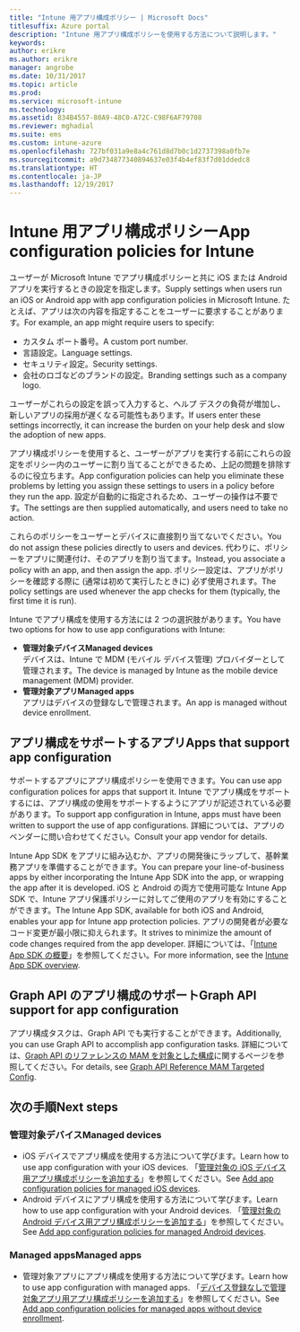 ```yaml
---
title: "Intune 用アプリ構成ポリシー | Microsoft Docs"
titlesuffix: Azure portal
description: "Intune 用アプリ構成ポリシーを使用する方法について説明します。"
keywords: 
author: erikre
ms.author: erikre
manager: angrobe
ms.date: 10/31/2017
ms.topic: article
ms.prod: 
ms.service: microsoft-intune
ms.technology: 
ms.assetid: 834B4557-80A9-48C0-A72C-C98F6AF79708
ms.reviewer: mghadial
ms.suite: ems
ms.custom: intune-azure
ms.openlocfilehash: 727bf031a9e8a4c761d8d7b0c1d2737398a0fb7e
ms.sourcegitcommit: a9d734877340894637e03f4b4ef83f7d01ddedc8
ms.translationtype: HT
ms.contentlocale: ja-JP
ms.lasthandoff: 12/19/2017
---
```

# <a name="app-configuration-policies-for-intune"></a><span data-ttu-id="9b4eb-103">Intune 用アプリ構成ポリシー</span><span class="sxs-lookup"><span data-stu-id="9b4eb-103">App configuration policies for Intune</span></span>

<span data-ttu-id="9b4eb-104">ユーザーが Microsoft Intune でアプリ構成ポリシーと共に iOS または Android アプリを実行するときの設定を指定します。</span><span class="sxs-lookup"><span data-stu-id="9b4eb-104">Supply settings when users run an iOS or Android app with app configuration policies in Microsoft Intune.</span></span> <span data-ttu-id="9b4eb-105">たとえば、アプリは次の内容を指定することをユーザーに要求することがあります。</span><span class="sxs-lookup"><span data-stu-id="9b4eb-105">For example, an app might require users to specify:</span></span>

- <span data-ttu-id="9b4eb-106">カスタム ポート番号。</span><span class="sxs-lookup"><span data-stu-id="9b4eb-106">A custom port number.</span></span>
- <span data-ttu-id="9b4eb-107">言語設定。</span><span class="sxs-lookup"><span data-stu-id="9b4eb-107">Language settings.</span></span>
- <span data-ttu-id="9b4eb-108">セキュリティ設定。</span><span class="sxs-lookup"><span data-stu-id="9b4eb-108">Security settings.</span></span>
- <span data-ttu-id="9b4eb-109">会社のロゴなどのブランドの設定。</span><span class="sxs-lookup"><span data-stu-id="9b4eb-109">Branding settings such as a company logo.</span></span>

<span data-ttu-id="9b4eb-110">ユーザーがこれらの設定を誤って入力すると、ヘルプ デスクの負荷が増加し、新しいアプリの採用が遅くなる可能性もあります。</span><span class="sxs-lookup"><span data-stu-id="9b4eb-110">If users enter these settings incorrectly, it can increase the burden on your help desk and slow the adoption of new apps.</span></span>

<span data-ttu-id="9b4eb-111">アプリ構成ポリシーを使用すると、ユーザーがアプリを実行する前にこれらの設定をポリシー内のユーザーに割り当てることができるため、上記の問題を排除するのに役立ちます。</span><span class="sxs-lookup"><span data-stu-id="9b4eb-111">App configuration policies can help you eliminate these problems by letting you assign these settings to users in a policy before they run the app.</span></span> <span data-ttu-id="9b4eb-112">設定が自動的に指定されるため、ユーザーの操作は不要です。</span><span class="sxs-lookup"><span data-stu-id="9b4eb-112">The settings are then supplied automatically, and users need to take no action.</span></span>

<span data-ttu-id="9b4eb-113">これらのポリシーをユーザーとデバイスに直接割り当てないでください。</span><span class="sxs-lookup"><span data-stu-id="9b4eb-113">You do not assign these policies directly to users and devices.</span></span> <span data-ttu-id="9b4eb-114">代わりに、ポリシーをアプリに関連付け、そのアプリを割り当てます。</span><span class="sxs-lookup"><span data-stu-id="9b4eb-114">Instead, you associate a policy with an app, and then assign the app.</span></span> <span data-ttu-id="9b4eb-115">ポリシー設定は、アプリがポリシーを確認する際に (通常は初めて実行したときに) 必ず使用されます。</span><span class="sxs-lookup"><span data-stu-id="9b4eb-115">The policy settings are used whenever the app checks for them (typically, the first time it is run).</span></span>

<span data-ttu-id="9b4eb-116">Intune でアプリ構成を使用する方法には 2 つの選択肢があります。</span><span class="sxs-lookup"><span data-stu-id="9b4eb-116">You have two options for how to use app configurations with Intune:</span></span>
 - <span data-ttu-id="9b4eb-117">**管理対象デバイス**</span><span class="sxs-lookup"><span data-stu-id="9b4eb-117">**Managed devices**</span></span>  
   <span data-ttu-id="9b4eb-118">デバイスは、Intune で MDM (モバイル デバイス管理) プロバイダーとして管理されます。</span><span class="sxs-lookup"><span data-stu-id="9b4eb-118">The device is managed by Intune as the mobile device management (MDM) provider.</span></span>
 - <span data-ttu-id="9b4eb-119">**管理対象アプリ**</span><span class="sxs-lookup"><span data-stu-id="9b4eb-119">**Managed apps**</span></span>  
   <span data-ttu-id="9b4eb-120">アプリはデバイスの登録なしで管理されます。</span><span class="sxs-lookup"><span data-stu-id="9b4eb-120">An app is managed without device enrollment.</span></span>

## <a name="apps-that-support-app-configuration"></a><span data-ttu-id="9b4eb-121">アプリ構成をサポートするアプリ</span><span class="sxs-lookup"><span data-stu-id="9b4eb-121">Apps that support app configuration</span></span>

<span data-ttu-id="9b4eb-122">サポートするアプリにアプリ構成ポリシーを使用できます。</span><span class="sxs-lookup"><span data-stu-id="9b4eb-122">You can use app configuration polices for apps that support it.</span></span> <span data-ttu-id="9b4eb-123">Intune でアプリ構成をサポートするには、アプリ構成の使用をサポートするようにアプリが記述されている必要があります。</span><span class="sxs-lookup"><span data-stu-id="9b4eb-123">To support app configuration in Intune, apps must have been written to support the use of app configurations.</span></span> <span data-ttu-id="9b4eb-124">詳細については、アプリのベンダーに問い合わせてください。</span><span class="sxs-lookup"><span data-stu-id="9b4eb-124">Consult your app vendor for details.</span></span>

<span data-ttu-id="9b4eb-125">Intune App SDK をアプリに組み込むか、アプリの開発後にラップして、基幹業務アプリを準備することができます。</span><span class="sxs-lookup"><span data-stu-id="9b4eb-125">You can prepare your line-of-business apps by either incorporating the Intune App SDK into the app, or wrapping the app after it is developed.</span></span> <span data-ttu-id="9b4eb-126">iOS と Android の両方で使用可能な Intune App SDK で、Intune アプリ保護ポリシーに対してご使用のアプリを有効にすることができます。</span><span class="sxs-lookup"><span data-stu-id="9b4eb-126">The Intune App SDK, available for both iOS and Android, enables your app for Intune app protection policies.</span></span> <span data-ttu-id="9b4eb-127">アプリの開発者が必要なコード変更が最小限に抑えられます。</span><span class="sxs-lookup"><span data-stu-id="9b4eb-127">It strives to minimize the amount of code changes required from the app developer.</span></span> <span data-ttu-id="9b4eb-128">詳細については、「[Intune App SDK の概要](app-sdk.md)」を参照してください。</span><span class="sxs-lookup"><span data-stu-id="9b4eb-128">For more information, see the [Intune App SDK overview](app-sdk.md).</span></span>

## <a name="graph-api-support-for-app-configuration"></a><span data-ttu-id="9b4eb-129">Graph API のアプリ構成のサポート</span><span class="sxs-lookup"><span data-stu-id="9b4eb-129">Graph API support for app configuration</span></span>

<span data-ttu-id="9b4eb-130">アプリ構成タスクは、Graph API でも実行することができます。</span><span class="sxs-lookup"><span data-stu-id="9b4eb-130">Additionally, you can use Graph API to accomplish app configuration tasks.</span></span> <span data-ttu-id="9b4eb-131">詳細については、[Graph API のリファレンスの MAM を対象とした構成](https://graph.microsoft.io/docs/api-reference/beta/api/intune_mam_targetedmanagedappconfiguration_create)に関するページを参照してください。</span><span class="sxs-lookup"><span data-stu-id="9b4eb-131">For details, see [Graph API Reference MAM Targeted Config](https://graph.microsoft.io/docs/api-reference/beta/api/intune_mam_targetedmanagedappconfiguration_create).</span></span>

## <a name="next-steps"></a><span data-ttu-id="9b4eb-132">次の手順</span><span class="sxs-lookup"><span data-stu-id="9b4eb-132">Next steps</span></span>

### <a name="managed-devices"></a><span data-ttu-id="9b4eb-133">管理対象デバイス</span><span class="sxs-lookup"><span data-stu-id="9b4eb-133">Managed devices</span></span>

 - <span data-ttu-id="9b4eb-134">iOS デバイスでアプリ構成を使用する方法について学びます。</span><span class="sxs-lookup"><span data-stu-id="9b4eb-134">Learn how to use app configuration with your iOS devices.</span></span>  <span data-ttu-id="9b4eb-135">「[管理対象の iOS デバイス用アプリ構成ポリシーを追加する](app-configuration-policies-use-ios.md)」を参照してください。</span><span class="sxs-lookup"><span data-stu-id="9b4eb-135">See [ Add app configuration policies for managed iOS devices](app-configuration-policies-use-ios.md).</span></span>
 - <span data-ttu-id="9b4eb-136">Android デバイスにアプリ構成を使用する方法について学びます。</span><span class="sxs-lookup"><span data-stu-id="9b4eb-136">Learn how to use app configuration with your Android devices.</span></span>  <span data-ttu-id="9b4eb-137">「[管理対象の Android デバイス用アプリ構成ポリシーを追加する](app-configuration-policies-use-android.md)」を参照してください。</span><span class="sxs-lookup"><span data-stu-id="9b4eb-137">See [Add app configuration policies for managed Android devices](app-configuration-policies-use-android.md).</span></span>

### <a name="managed-apps"></a><span data-ttu-id="9b4eb-138">Managed apps</span><span class="sxs-lookup"><span data-stu-id="9b4eb-138">Managed apps</span></span>

 - <span data-ttu-id="9b4eb-139">管理対象アプリにアプリ構成を使用する方法について学びます。</span><span class="sxs-lookup"><span data-stu-id="9b4eb-139">Learn how to use app configuration with managed apps.</span></span> <span data-ttu-id="9b4eb-140">「[デバイス登録なしで管理対象アプリ用アプリ構成ポリシーを追加する](app-configuration-policies-managed-app.md)」を参照してください。</span><span class="sxs-lookup"><span data-stu-id="9b4eb-140">See [Add app configuration policies for managed apps without device enrollment](app-configuration-policies-managed-app.md).</span></span>
